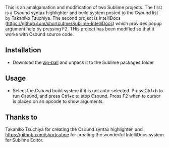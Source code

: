 This is an amalgamation and modification of two Sublime projects. The first is a Csound syntax highlighter and build system posted to the Csound list by Takahiko Tsuchiya. The second project is IntelliDocs (https://github.com/shortcutme/Sublime-IntelliDocs) which provides popup argument help by pressing F2. THis project has been modified so that it works with Csound source code. 

## Installation ##

 - Download the [zip-ball](https://github.com/shortcutme/Sublime-IntelliDocs/archive/master.zip) and unpack it to the Sublime packages folder

## Usage ##

- Select the Csound build system if it is not auto-selected. Press Ctrl+b to run Csound, and press Ctrl+c to stop Csound. Press F2 when te cursor is placed on an opcode to show arguments. 


## Thanks to ##
Takahiko Tsuchiya for creating the Csound syntax highlighter, and https://github.com/shortcutme for creating the wonderful IntelliDocs system for Sublime Editor.  
